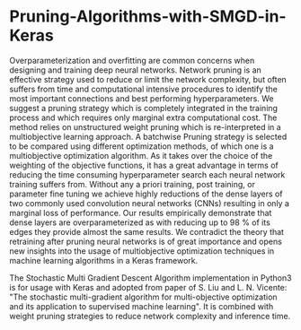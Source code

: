 # Pruning-Algorithms-with-SMGD-in-Keras
Overparameterization and overfitting are common concerns when designing and training deep neural networks. Network pruning is an effective strategy used to reduce or limit the network complexity, but often suffers from time and computational intensive procedures to identify the most important connections and best performing hyperparameters. We suggest a pruning strategy which is completely integrated in the training process and which requires only marginal extra computational cost. The method relies on unstructured weight pruning which is re-interpreted in a multiobjective learning approach. A batchwise Pruning strategy is selected to be compared using different optimization methods, of which one is a multiobjective optimization algorithm. As it takes over the choice of the weighting of the objective functions, it has a great advantage in terms of reducing the time consuming hyperparameter search each neural network training suffers from. Without any a priori training, post training, or parameter fine tuning we achieve highly reductions of the dense layers of two commonly used convolution neural networks (CNNs) resulting in only a marginal loss of performance. Our results empirically demonstrate that dense layers are overparameterized as with reducing up to 98 % of its edges they provide almost the same results. We contradict the theory that retraining after pruning neural networks is of great importance and opens new insights into the usage of multiobjective optimization techniques in machine learning algorithms in a Keras framework.  

The Stochastic Multi Gradient Descent Algorithm implementation in Python3 is for usage with Keras and adopted from paper of S. Liu and L. N. Vicente: "The stochastic multi-gradient algorithm for multi-objective optimization and its application to supervised machine learning". It is combined with weight pruning strategies to reduce network complexity and inference time.
